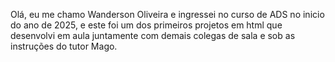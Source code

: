 Olá, eu me chamo Wanderson Oliveira e ingressei no curso de ADS no inicio do ano de 2025, e este foi um dos primeiros projetos em html que desenvolvi em aula juntamente com demais colegas de sala e sob as instruções do tutor Mago.
